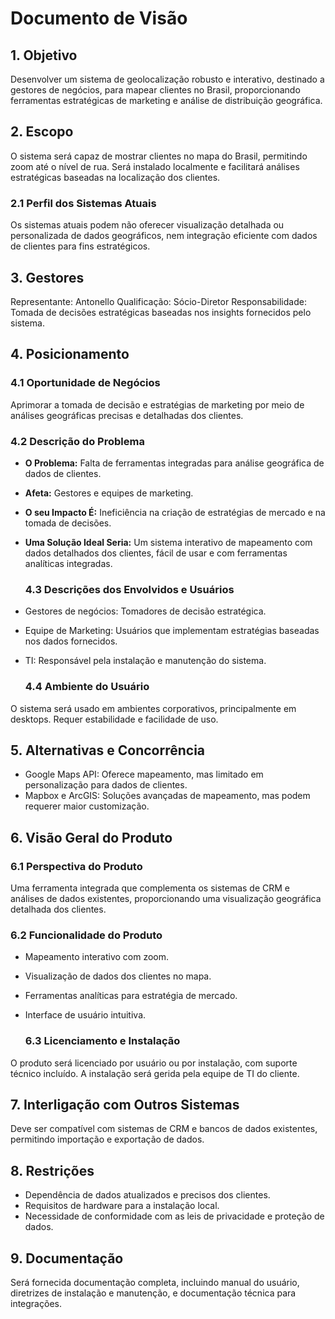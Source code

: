 # Documento de Visão

## **1. Objetivo**

Desenvolver um sistema de geolocalização robusto e interativo, destinado a gestores de negócios, para mapear clientes no Brasil, proporcionando ferramentas estratégicas de marketing e análise de distribuição geográfica.

## **2. Escopo**

O sistema será capaz de mostrar clientes no mapa do Brasil, permitindo zoom até o nível de rua. Será instalado localmente e facilitará análises estratégicas baseadas na localização dos clientes.

  ### **2.1 Perfil dos Sistemas Atuais**
  
Os sistemas atuais podem não oferecer visualização detalhada ou personalizada de dados geográficos, nem integração eficiente com dados de clientes para fins estratégicos.

## **3. Gestores**

Representante: Antonello
Qualificação: Sócio-Diretor
Responsabilidade: Tomada de decisões estratégicas baseadas nos insights fornecidos pelo sistema.

## **4. Posicionamento**

  ### **4.1 Oportunidade de Negócios**

Aprimorar a tomada de decisão e estratégias de marketing por meio de análises geográficas precisas e detalhadas dos clientes.

  ### **4.2 Descrição do Problema**

- **O Problema:** Falta de ferramentas integradas para análise geográfica de dados de clientes.
- **Afeta:** Gestores e equipes de marketing.
- **O seu Impacto É:** Ineficiência na criação de estratégias de mercado e na tomada de decisões.
- **Uma Solução Ideal Seria:** Um sistema interativo de mapeamento com dados detalhados dos clientes, fácil de usar e com ferramentas analíticas integradas.

  ### **4.3 Descrições dos Envolvidos e Usuários**

- Gestores de negócios: Tomadores de decisão estratégica.
- Equipe de Marketing: Usuários que implementam estratégias baseadas nos dados fornecidos.
- TI: Responsável pela instalação e manutenção do sistema.

  ### **4.4 Ambiente do Usuário**
O sistema será usado em ambientes corporativos, principalmente em desktops. Requer estabilidade e facilidade de uso.

## **5. Alternativas e Concorrência**

- Google Maps API: Oferece mapeamento, mas limitado em personalização para dados de clientes.
- Mapbox e ArcGIS: Soluções avançadas de mapeamento, mas podem requerer maior customização.

## **6. Visão Geral do Produto**

  ### **6.1 Perspectiva do Produto**

Uma ferramenta integrada que complementa os sistemas de CRM e análises de dados existentes, proporcionando uma visualização geográfica detalhada dos clientes.

  ### **6.2 Funcionalidade do Produto**

- Mapeamento interativo com zoom.
- Visualização de dados dos clientes no mapa.
- Ferramentas analíticas para estratégia de mercado.
- Interface de usuário intuitiva.

  ### **6.3 Licenciamento e Instalação**
O produto será licenciado por usuário ou por instalação, com suporte técnico incluído. A instalação será gerida pela equipe de TI do cliente.

## **7. Interligação com Outros Sistemas**

Deve ser compatível com sistemas de CRM e bancos de dados existentes, permitindo importação e exportação de dados.

## **8. Restrições**

- Dependência de dados atualizados e precisos dos clientes.
- Requisitos de hardware para a instalação local.
- Necessidade de conformidade com as leis de privacidade e proteção de dados.

## **9. Documentação**
Será fornecida documentação completa, incluindo manual do usuário, diretrizes de instalação e manutenção, e documentação técnica para integrações.

